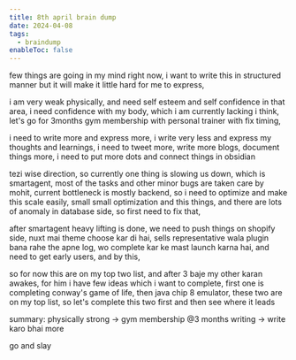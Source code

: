 ```yaml
---
title: 8th april brain dump
date: 2024-04-08
tags:
  - braindump
enableToc: false
---
```

few things are going in my mind right now, i want to write this in structured manner but it will make it little hard for me to express, 

 i am very weak physically, and need self esteem and self confidence in that area, i need confidence with my body, which i am currently lacking i think, let's go for 3months gym membership with personal trainer with fix timing,

i need to write more and express more, i write very less and express my thoughts and learnings, i need to tweet more, write more blogs, document things more, i need to put more dots and connect things in obsidian

tezi wise direction, so currently one thing is slowing us down, which is smartagent, most of the tasks and other minor bugs are taken care by mohit, current bottleneck is mostly backend, so i need to optimize and make this scale easily, small small optimization and this things, and there are lots of anomaly in database side, so first need to fix that,

after smartagent heavy lifting is done, we need to push things on shopify side, nuxt mai theme choose kar di hai, sells representative wala plugin bana rahe the apne log, wo complete kar ke mast launch karna hai, and need to get early users, and by this, 

so for now this are on my top two list, and after 3 baje my other karan awakes, 
for him i have few ideas which i want to complete, first one is completing conway's game of life, then java chip 8 emulator, these two are on my top list, so let's complete this two first and then see where it leads


summary:
physically strong -> gym membership @3 months
writing -> write karo bhai more

go and slay